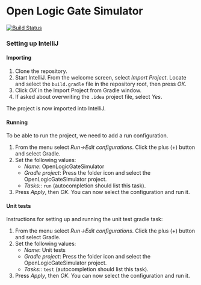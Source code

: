 Open Logic Gate Simulator
=========================

[![Build Status](https://travis-ci.com/NeonSky/OpenLogicGateSimulator.svg?token=XyHcbxehB8TtpGq4DuFW&branch=master)](https://travis-ci.com/NeonSky/OpenLogicGateSimulator)

### Setting up IntelliJ
#### Importing

1. Clone the repository.
2. Start IntelliJ. From the welcome screen, select *Import Project*. Locate and select the `build.gradle` file in the repository root, then press *OK*.
3. Click *OK* in the Import Project from Gradle window.
4. If asked about overwriting the `.idea` project file, select *Yes*.

The project is now imported into IntelliJ.

#### Running
To be able to run the project, we need to add a run configuration.

1. From the menu select *Run->Edit configurations*. Click the plus (+) button and select Gradle.
2. Set the following values:
   * *Name*: OpenLogicGateSimulator
   * *Gradle project*: Press the folder icon and select the OpenLogicGateSimulator project.
   * *Tasks:*: `run` (autocompletion should list this task).
3. Press *Apply*, then *OK*. You can now select the configuration and run it.

#### Unit tests
Instructions for setting up and running the unit test gradle task:  

1. From the menu select *Run->Edit configurations*. Click the plus (+) button and select Gradle.
2. Set the following values:
   * *Name*: Unit tests
   * *Gradle project*: Press the folder icon and select the OpenLogicGateSimulator project.
   * *Tasks:*: `test` (autocompletion should list this task).
3. Press *Apply*, then *OK*. You can now select the configuration and run it.
